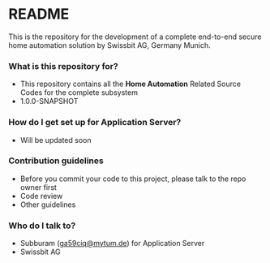 # README #

This is the repository for the development of a complete end-to-end secure home automation solution by Swissbit AG, Germany Munich. 

### What is this repository for? ###

* This repository contains all the **Home Automation** Related Source Codes for the complete subsystem
* 1.0.0-SNAPSHOT

### How do I get set up for Application Server? ###

* Will be updated soon

### Contribution guidelines ###

* Before you commit your code to this project, please talk to the repo owner first
* Code review
* Other guidelines

### Who do I talk to? ###

* Subburam (ga59ciq@mytum.de) for Application Server
* Swissbit AG
